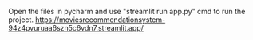 Open the files in pycharm and use "streamlit run app.py" cmd to run the project.
https://moviesrecommendationsystem-94z4pvuruaa6szn5c6vdn7.streamlit.app/
